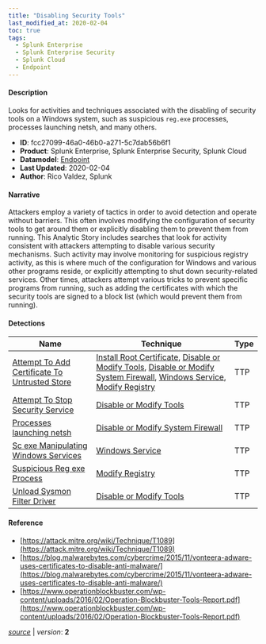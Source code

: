 ```yaml
---
title: "Disabling Security Tools"
last_modified_at: 2020-02-04
toc: true
tags:
  - Splunk Enterprise
  - Splunk Enterprise Security
  - Splunk Cloud
  - Endpoint
---
```


#### Description

Looks for activities and techniques associated with the disabling of security tools on a Windows system, such as suspicious `reg.exe` processes, processes launching netsh, and many others.

- **ID**: fcc27099-46a0-46b0-a271-5c7dab56b6f1
- **Product**: Splunk Enterprise, Splunk Enterprise Security, Splunk Cloud
- **Datamodel**: [Endpoint](https://docs.splunk.com/Documentation/CIM/latest/User/Endpoint)
- **Last Updated**: 2020-02-04
- **Author**: Rico Valdez, Splunk

#### Narrative

Attackers employ a variety of tactics in order to avoid detection and operate without barriers. This often involves modifying the configuration of security tools to get around them or explicitly disabling them to prevent them from running. This Analytic Story includes searches that look for activity consistent with attackers attempting to disable various security mechanisms. Such activity may involve monitoring for suspicious registry activity, as this is where much of the configuration for Windows and various other programs reside, or explicitly attempting to shut down security-related services. Other times, attackers attempt various tricks to prevent specific programs from running, such as adding the certificates with which the security tools are signed to a block list (which would prevent them from running).

#### Detections

| Name        | Technique   | Type         |
| ----------- | ----------- |--------------|
| [Attempt To Add Certificate To Untrusted Store](/endpoint/attempt_to_add_certificate_to_untrusted_store/) | [Install Root Certificate](/tags/#install-root-certificate), [Disable or Modify Tools](/tags/#disable-or-modify-tools), [Disable or Modify System Firewall](/tags/#disable-or-modify-system-firewall), [Windows Service](/tags/#windows-service), [Modify Registry](/tags/#modify-registry) | TTP |
| [Attempt To Stop Security Service](/endpoint/attempt_to_stop_security_service/) | [Disable or Modify Tools](/tags/#disable-or-modify-tools) | TTP |
| [Processes launching netsh](/endpoint/processes_launching_netsh/) | [Disable or Modify System Firewall](/tags/#disable-or-modify-system-firewall) | TTP |
| [Sc exe Manipulating Windows Services](/endpoint/sc_exe_manipulating_windows_services/) | [Windows Service](/tags/#windows-service) | TTP |
| [Suspicious Reg exe Process](/endpoint/suspicious_reg_exe_process/) | [Modify Registry](/tags/#modify-registry) | TTP |
| [Unload Sysmon Filter Driver](/endpoint/unload_sysmon_filter_driver/) | [Disable or Modify Tools](/tags/#disable-or-modify-tools) | TTP |

#### Reference

* [https://attack.mitre.org/wiki/Technique/T1089](https://attack.mitre.org/wiki/Technique/T1089)
* [https://blog.malwarebytes.com/cybercrime/2015/11/vonteera-adware-uses-certificates-to-disable-anti-malware/](https://blog.malwarebytes.com/cybercrime/2015/11/vonteera-adware-uses-certificates-to-disable-anti-malware/)
* [https://www.operationblockbuster.com/wp-content/uploads/2016/02/Operation-Blockbuster-Tools-Report.pdf](https://www.operationblockbuster.com/wp-content/uploads/2016/02/Operation-Blockbuster-Tools-Report.pdf)



[*source*](https://github.com/splunk/security_content/tree/develop/stories/disabling_security_tools.yml) \| *version*: **2**